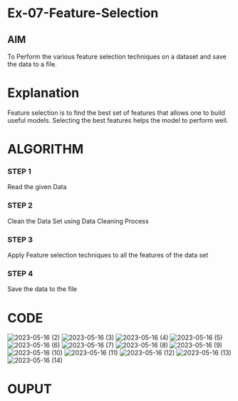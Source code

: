 # Ex-07-Feature-Selection
## AIM
To Perform the various feature selection techniques on a dataset and save the data to a file. 

# Explanation
Feature selection is to find the best set of features that allows one to build useful models.
Selecting the best features helps the model to perform well. 

# ALGORITHM
### STEP 1
Read the given Data
### STEP 2
Clean the Data Set using Data Cleaning Process
### STEP 3
Apply Feature selection techniques to all the features of the data set
### STEP 4
Save the data to the file


# CODE
![2023-05-16 (2)](https://github.com/Naveensan123/Ex-07-Feature-Selection/assets/95761973/7ad55883-c644-4a39-b007-4bf7ddcbc306)
![2023-05-16 (3)](https://github.com/Naveensan123/Ex-07-Feature-Selection/assets/95761973/e0bcbf42-6be9-4943-830a-0742c399e903)
![2023-05-16 (4)](https://github.com/Naveensan123/Ex-07-Feature-Selection/assets/95761973/5bbfc1eb-a3a5-4ec1-9db6-c1f4cdbd0487)
![2023-05-16 (5)](https://github.com/Naveensan123/Ex-07-Feature-Selection/assets/95761973/4060f4af-1e04-4cf4-9483-b036edff1771)
![2023-05-16 (6)](https://github.com/Naveensan123/Ex-07-Feature-Selection/assets/95761973/f115db1d-96a1-4f74-a128-c49922343e55)
![2023-05-16 (7)](https://github.com/Naveensan123/Ex-07-Feature-Selection/assets/95761973/a048dcfb-a83d-4c50-8b2a-99a573b14284)
![2023-05-16 (8)](https://github.com/Naveensan123/Ex-07-Feature-Selection/assets/95761973/08f5b10b-b964-40de-9542-44a2e50fd19c)
![2023-05-16 (9)](https://github.com/Naveensan123/Ex-07-Feature-Selection/assets/95761973/fdb9ce05-94fb-45b1-9f42-136e4988a42d)
![2023-05-16 (10)](https://github.com/Naveensan123/Ex-07-Feature-Selection/assets/95761973/fac50891-9623-4efd-8ced-0d9e51965e94)
![2023-05-16 (11)](https://github.com/Naveensan123/Ex-07-Feature-Selection/assets/95761973/3f0a58b5-f8d9-4922-b185-23b711807e3e)
![2023-05-16 (12)](https://github.com/Naveensan123/Ex-07-Feature-Selection/assets/95761973/ebfdb701-9b05-4340-b537-3511bfa460eb)
![2023-05-16 (13)](https://github.com/Naveensan123/Ex-07-Feature-Selection/assets/95761973/3169be7c-7b26-4d83-9db7-52bef77ef369)
![2023-05-16 (14)](https://github.com/Naveensan123/Ex-07-Feature-Selection/assets/95761973/84f97f02-19f8-41c3-9173-2f66248d221d)

# OUPUT
